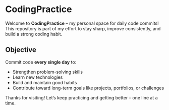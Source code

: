 # CodingPractice
 
Welcome to **CodingPractice** – my personal space for daily code commits! This repository is part of my effort to stay sharp, improve consistently, and build a strong coding habit.

##  Objective

Commit code **every single day** to:
- Strengthen problem-solving skills
- Learn new technologies
- Build and maintain good habits
- Contribute toward long-term goals like projects, portfolios, or challenges








Thanks for visiting! Let’s keep practicing and getting better – one line at a time.
